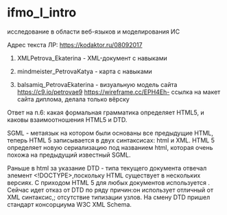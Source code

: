 # ifmo_I_intro
исследование в области веб-языков и моделирования ИС

Адрес текста ЛР:
https://kodaktor.ru/08092017

1. XMLPetrova_Ekaterina - XML-документ с навыками

2. mindmeister_PetrovaKatya - карта с навыками
3. balsamiq_PetrovaEkaterina - визуальную модель сайта 
https://c9.io/petrovae9 
https://wireframe.cc/EPH4Eh- ссылка на макет сайта диплома, делала только вёрску

Ответ на п.6: какая формальная грамматика определяет HTML5, и каковы взаимоотношения HTML5 и DTD.

SGML -  метаязык на котором были основаны все предыдущие HTML, теперь HTML 5 записывается в двух синтаксисах: html и XML. HTML 5 определяет новую сериализацию под названием html, которая очень похожа на предыдущий известный SGML.

Раньше в html за указание DTD - типа текущего документа отвечал элемент <!DOCTYPE>,поскольку HTML существует в нескольких версиях. С приходом HTML 5 для любых документов используется <!DOCTYPE html>. Сейчас идет отказ от DTD по ряду причин:он использует отличный от XML синтаксис,; отсутствие типизации узлов. На смену DTD пришел стандарт консорциума W3C XML Schema.

